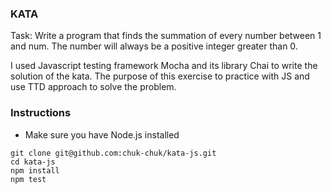 ### KATA

Task: Write a program that finds the summation of every number between 1 and num. The number
will always be a positive integer greater than 0.

I used Javascript testing framework Mocha and its library Chai to write the solution of the kata. The purpose of this exercise to practice with JS and use TTD approach to solve the problem.

### Instructions

- Make sure you have Node.js installed

```
git clone git@github.com:chuk-chuk/kata-js.git
cd kata-js
npm install
npm test
```
